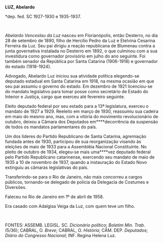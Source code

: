 **LUZ, Abelardo**

\*dep. fed. SC 1927-1930 e 1935-1937.

 

*Abelardo Venceslau da Luz* nasceu em Florianópolis, então Desterro, no
dia 28 de setembro de 1890, filho de Hercílio Pedro da Luz e Etelvina
Cesarina Ferreira da Luz. Seu pai dirigiu a reação republicana de
Blumenau contra a junta governativa instalada no Desterro em 1892, o que
culminou com a sua investidura como governador provisório em julho do
ano seguinte. Foi também senador da República por Santa Catarina
(1906-1918) e governador do estado (1918-1924).

Advogado, Abelardo Luz iniciou sua atividade política elegendo-se
deputado estadual em Santa Catarina em 1918, na mesma ocasião em que seu
pai assumiu o governo do estado. Em dezembro de 1921 licenciou-se do
mandato legislativo para tomar posse como secretário de Estado do
Interior e Justiça, cargo que exerceu até fevereiro seguinte.

Eleito deputado federal por seu estado para a 13ª legislatura, exerceu o
mandato de 1927 a 1929. Reeleito em março de 1930, reassumiu sua cadeira
em maio do mesmo ano, mas, com a vitória do movimento revolucionário de
outubro, deixou a Câmara dos Deputados em****decorrência da suspensão de
todos os mandatos parlamentares do país.

Um dos líderes do Partido Republicano de Santa Catarina, agremiação
fundada antes de 1930, participou de sua reorganização visando às
eleições de maio de 1933 para a Assembléia Nacional Constituinte. No
pleito de outubro de 1934, elegeu-se mais uma****vez deputado federal
pelo Partido Republicano catarinense, exercendo seu mandato de maio de
1935 a 10 de novembro de 1937, quando a instauração do Estado Novo
extinguiu as câmaras legislativas do país.

Transferindo-se para o Rio de Janeiro, não mais concorreu a cargos
públicos, tornando-se delegado de polícia da Delegacia de Costumes e
Diversões.

Faleceu no Rio de Janeiro em 1º de abril de 1958.

Era casado com Adalgisa Veiga da Luz, com quem teve um filho.

 

FONTES: ASSEMB. LEGISL. SC. *Dicionário político*; *Boletim Min. Trab*.
(5/36); CABRAL, O. *Breve*; CABRAL, O. *História*; CÂM. DEP.
*Deputados*; *Diário do Congresso* *Nacional*; INF. Regina Helena Luz.

 
